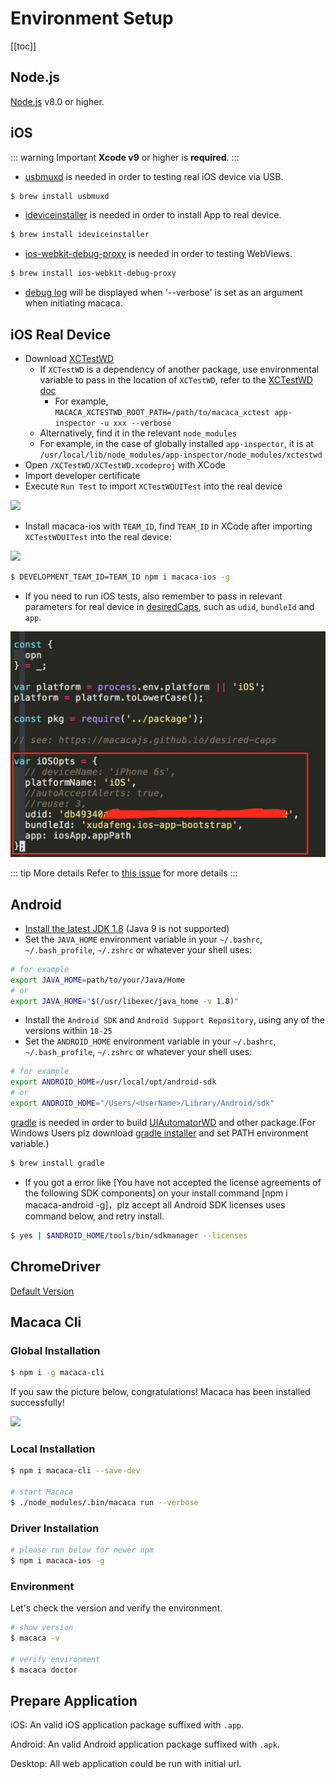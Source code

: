 # Environment Setup

[[toc]]

## Node.js

[Node.js](https://nodejs.org/) v8.0 or higher.

## iOS

::: warning Important
**Xcode v9** or higher is **required**.
:::

- [usbmuxd](//github.com/libimobiledevice/usbmuxd) is needed in order to testing real iOS device via USB.

```bash
$ brew install usbmuxd
```

- [ideviceinstaller](//github.com/libimobiledevice/ideviceinstaller) is needed in order to install App to real device.

```bash
$ brew install ideviceinstaller
```

- [ios-webkit-debug-proxy](//github.com/google/ios-webkit-debug-proxy) is needed in order to testing WebViews.

```bash
$ brew install ios-webkit-debug-proxy
```

- [debug log](//github.com/macacajs/XCTestWD/blob/master/README.md#43-debug-info) will be displayed when '--verbose' is set as an argument when initiating macaca.

## iOS Real Device


* Download [XCTestWD](https://github.com/macacajs/XCTestWD)
  * If `XCTestWD` is a dependency of another package, use environmental variable to pass in the location of `XCTestWD`, refer to the [XCTestWD doc](https://github.com/macacajs/XCTestWD#44)
    * For example, `MACACA_XCTESTWD_ROOT_PATH=/path/to/macaca_xctest app-inspector -u xxx --verbose`
  * Alternatively, find it in the relevant `node_modules`
  * For example, in the case of globally installed `app-inspector`, it is at `/usr/local/lib/node_modules/app-inspector/node_modules/xctestwd`
* Open `/XCTestWD/XCTestWD.xcodeproj` with XCode
* Import developer certificate
* Execute `Run Test` to import `XCTestWDUITest` into the real device

![](https://wx3.sinaimg.cn/large/88fe9010ly1g1cro3j4ugj20ya0jc78m.jpg)

* Install macaca-ios with `TEAM_ID`, find `TEAM_ID` in XCode after importing `XCTestWDUITest` into the real device:

![](https:////wx1.sinaimg.cn/large/6d308bd9gy1fg7cnt9hf6j20t70h7782.jpg)

```bash
$ DEVELOPMENT_TEAM_ID=TEAM_ID npm i macaca-ios -g
```

* If you need to run iOS tests, also remember to pass in relevant parameters for real device in [desiredCaps](https://macacajs.github.io/guide/helpful-settings.html#desired-capabilities), such as `udid`, `bundleId` and `app`.

![](/assets/88fe9010ly1g1cro765ovj20va0mgtc3.jpg)

::: tip More details
Refer to [this issue](https://github.com/alibaba/macaca/issues/654) for more details
:::

## Android

- [Install the latest JDK 1.8](http://www.oracle.com/technetwork/java/javase/downloads/jdk8-downloads-2133151.html) (Java 9 is not supported)
- Set the `JAVA_HOME` environment variable in your `~/.bashrc`, `~/.bash_profile`, `~/.zshrc` or whatever your shell uses:

```bash
# for example
export JAVA_HOME=path/to/your/Java/Home
# or
export JAVA_HOME="$(/usr/libexec/java_home -v 1.8)"
```

- Install the `Android SDK` and `Android Support Repository`, using any of the versions within `18-25`
- Set the `ANDROID_HOME` environment variable in your `~/.bashrc`, `~/.bash_profile`, `~/.zshrc` or whatever your shell uses:

```bash
# for example
export ANDROID_HOME=/usr/local/opt/android-sdk
# or
export ANDROID_HOME="/Users/<UserName>/Library/Android/sdk"
```

[gradle](https://gradle.org) is needed in order to build [UIAutomatorWD](//github.com/macacajs/UIAutomatorWD) and other package.(For Windows Users plz download [gradle installer](https://gradle.org/releases/) and set PATH environment variable.)

```bash
$ brew install gradle
```

* If you got a error like [You have not accepted the license agreements of the following SDK components] on your install command [npm i macaca-android -g]，plz accept all Android SDK licenses uses command below, and retry install.

```bash
$ yes | $ANDROID_HOME/tools/bin/sdkmanager --licenses
```

## ChromeDriver

[Default Version](//github.com/macacajs/macaca-chromedriver/blob/master/README.md#default-version)

## Macaca Cli

### Global Installation

```bash
$ npm i -g macaca-cli
```

If you saw the picture below, congratulations! Macaca has been installed successfully!

![](http://ww4.sinaimg.cn/large/6d308bd9gw1faie2w55hnj20rs0ov4fu.jpg)

### Local Installation

```bash
$ npm i macaca-cli --save-dev

# start Macaca
$ ./node_modules/.bin/macaca run --verbose
```

### Driver Installation

```bash
# please run below for newer npm
$ npm i macaca-ios -g
```

### Environment

Let's check the version and verify the environment.

```bash
# show version
$ macaca -v

# verify environment
$ macaca doctor
```

## Prepare Application

iOS: An valid iOS application package suffixed with `.app`.

Android: An valid Android application package suffixed with `.apk`.

Desktop: All web application could be run with initial url.
